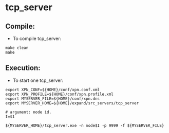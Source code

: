 
# tcp_server


## Compile:

* To compile tcp_server:
```
make clean
make
```

## Execution:

* To start one tcp_server:
```
export XPN_CONF=${HOME}/conf/xpn.conf.xml
export XPN_PROFILE=${HOME}/conf/xpn.profile.xml
export MYSERVER_FILE=${HOME}/conf/xpn.dns
export MYSERVER_HOME=${HOME}/expand/src_servers/tcp_server

# argument: node id.
I=$1

${MYSERVER_HOME}/tcp_server.exe -n node$I -p 9999 -f ${MYSERVER_FILE}
```

